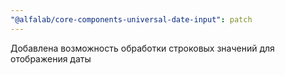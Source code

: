 ```yaml
---
"@alfalab/core-components-universal-date-input": patch
---
```


Добавлена возможность обработки строковых значений для отображения даты
